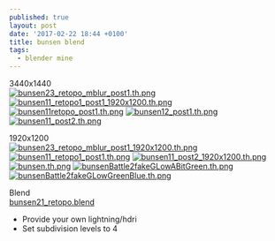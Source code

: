 ```yaml
---
published: true
layout: post
date: '2017-02-22 18:44 +0100'
title: bunsen blend
tags:
  - blender mine
---
```

3440x1440  
[![bunsen23_retopo_mblur_post1.th.png](//cdn.scrot.moe/images/2017/02/28/bunsen23_retopo_mblur_post1.th.png)](//cdn.scrot.moe/images/2017/02/28/bunsen23_retopo_mblur_post1.png)
[![bunsen11_retopo1_post1_1920x1200.th.png](//cdn.scrot.moe/images/2017/02/25/bunsen11_retopo1_post1_1920x1200.th.png)](//cdn.scrot.moe/images/2017/02/25/bunsen11_retopo1_post1.png)
[![bunsen11retopo_post1.th.png](//cdn.scrot.moe/images/2017/02/23/bunsen11retopo_post1.th.png)](//cdn.scrot.moe/images/2017/02/23/bunsen11retopo_post1.png)
[![bunsen12_post1.th.png](//cdn.scrot.moe/images/2017/02/22/bunsen12_post1.th.png)](//cdn.scrot.moe/images/2017/02/22/bunsen12_post1.png)
[![bunsen11_post2.th.png](//cdn.scrot.moe/images/2017/02/22/bunsen11_post2.th.png)](//cdn.scrot.moe/images/2017/02/22/bunsen11_post2.png)

1920x1200  
[![bunsen23_retopo_mblur_post1_1920x1200.th.png](//cdn.scrot.moe/images/2017/02/28/bunsen23_retopo_mblur_post1_1920x1200.th.png)](//cdn.scrot.moe/images/2017/02/28/bunsen23_retopo_mblur_post1_1920x1200.png)
[![bunsen11_retopo1_post1.th.png](//cdn.scrot.moe/images/2017/02/25/bunsen11_retopo1_post1.th.png)](//cdn.scrot.moe/images/2017/02/25/bunsen11_retopo1_post1_1920x1200.png)
[![bunsen11_post2_1920x1200.th.png](//cdn.scrot.moe/images/2017/02/22/bunsen11_post2_1920x1200.th.png)](//cdn.scrot.moe/images/2017/02/22/bunsen11_post2_1920x1200.png)
[![bunsen.th.png](//cdn.scrot.moe/images/2018/04/12/bunsen.th.png)](//cdn.scrot.moe/images/2018/04/12/bunsen.png)
[![bunsenBattle2fakeGLowABitGreen.th.png](//cdn.scrot.moe/images/2018/04/15/bunsenBattle2fakeGLowABitGreen.th.png)](//cdn.scrot.moe/images/2018/04/15/bunsenBattle2fakeGLowABitGreen.png)
[![bunsenBattle2fakeGLowGreenBlue.th.png](//cdn.scrot.moe/images/2018/04/15/bunsenBattle2fakeGLowGreenBlue.th.png)](//cdn.scrot.moe/images/2018/04/15/bunsenBattle2fakeGLowGreenBlue.png)

Blend  
[bunsen21_retopo.blend]({{site.baseurl}}/blends/bunsen21_retopo.blend)  
- Provide your own lightning/hdri
- Set subdivision levels to 4

